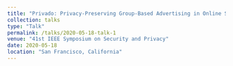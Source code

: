 ```yaml
---
title: "Privado: Privacy-Preserving Group-Based Advertising in Online Social Networks using Multiple Independent Providers"
collection: talks
type: "Talk"
permalink: /talks/2020-05-18-talk-1
venue: "41st IEEE Symposium on Security and Privacy"
date: 2020-05-18
location: "San Francisco, California"
---
```


